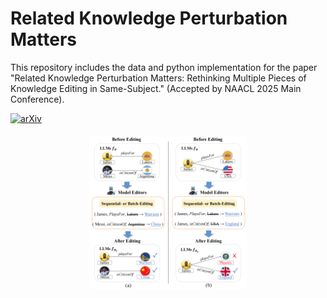 # Related Knowledge Perturbation Matters

This repository includes the data and python implementation for the paper "Related Knowledge Perturbation Matters: Rethinking Multiple Pieces of Knowledge Editing in Same-Subject." (Accepted by NAACL 2025 Main Conference).

[![arXiv](https://img.shields.io/badge/arXiv-paper-b31b1b.svg)](https://arxiv.org/abs/2502.06868)

<div style="text-align: center; margin-top: 20px;">
    <img src="./pic/demo.png" alt="Pipeline Diagram" width=50%; height=50%;">
</div>
